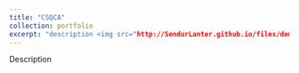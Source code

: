 ```yaml
---
title: "CSQCA"
collection: portfolio
excerpt: "description <img src="http://SendurLanter.github.io/files/demo.gif"  width="400" height="300" align=right>"
---
```


Description